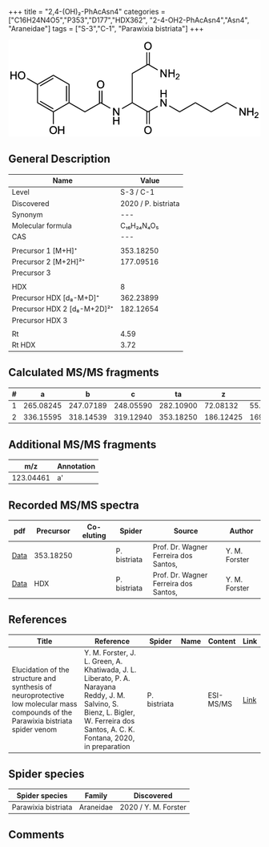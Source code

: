 +++
title = "2,4-(OH)₂-PhAcAsn4"
categories = ["C16H24N4O5","P353","D177","HDX362",
"2-4-OH2-PhAcAsn4","Asn4",
"Araneidae"]
tags = ["S-3","C-1",
"Parawixia bistriata"]
+++

![](/img/2-4-OH2-PhAcAsn4.png)

## General Description

| Name                       | Value              |
|----------------------------|--------------------|
| Level                      | S-3 / C-1          |
| Discovered                 | 2020 / P. bistriata |
| Synonym                    | ---                |
| Molecular formula          | C₁₆H₂₄N₄O₅                   |
| CAS                        | ---                |
|                            |                    |
| Precursor 1 [M+H]⁺         | 353.18250                   |
| Precursor 2 [M+2H]²⁺       | 177.09516                   |
| Precursor 3                |                    |
|                            |                    |
| HDX                        | 8                   |
| Precursor HDX   [d₈-M+D]⁺   | 362.23899                   |
| Precursor HDX 2 [d₈-M+2D]²⁺ | 182.12654                   |
| Precursor HDX 3            |                    |
|                            |                    |
| Rt                         | 4.59                   |
| Rt HDX                     | 3.72                   |

## Calculated MS/MS fragments

| # | a         | b         | c         | ta        | z         | y         | tz        |
|---|-----------|-----------|-----------|-----------|-----------|-----------|-----------|
| 1 | 265.08245 | 247.07189 | 248.05590 | 282.10900 | 72.08132 | 55.05477 | 89.10787 |
| 2 | 336.15595 | 318.14539 | 319.12940 | 353.18250 | 186.12425 | 169.09770 | 203.15080 |

## Additional MS/MS fragments

| m/z       | Annotation |
|-----------|------------|
| 123.04461 | a'         |

## Recorded MS/MS spectra

| pdf                                             | Precursor | Co-eluting | Spider      | Source                       | Author        |
|-------------------------------------------------|-----------|------------|-------------|------------------------------|---------------|
| [Data](/pdf/P-bistriata/353_2-4-OH2-PhAcAsn4_Pb.pdf) | 353.18250 |           | P. bistriata | Prof. Dr. Wagner Ferreira dos Santos,  | Y. M. Forster |
| [Data](/pdf/P-bistriata/353_2-4-OH2-PhAcAsn4_Pb_HDX.pdf) | HDX |           | P. bistriata | Prof. Dr. Wagner Ferreira dos Santos,  | Y. M. Forster |


## References

| Title | Reference | Spider | Name | Content | Link |
|-------|-----------|--------|------|---------|------|
| Elucidation of the structure and synthesis of neuroprotective low molecular mass compounds of the Parawixia bistriata spider venom      | Y. M. Forster, J. L. Green, A. Khatiwada, J. L. Liberato, P. A. Narayana Reddy, J. M. Salvino, S. Bienz, L. Bigler, W. Ferreira dos Santos, A. C. K. Fontana, 2020, in preparation          | P. bistriata       |      | ESI-MS/MS        | [Link](unknown)     |

## Spider species

| Spider species     | Family     | Discovered           |
|--------------------|------------|----------------------|
| Parawixia bistriata | Araneidae | 2020 / Y. M. Forster |


## Comments